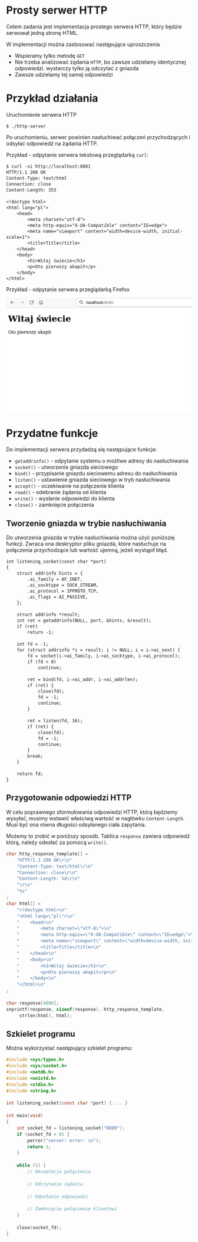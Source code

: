 # Prosty serwer HTTP

Celem zadania jest implementacja prostego serwera HTTP, który będzie
serwował jedną stronę HTML.

W implementacji można zastosować następujące uproszczenia

- Wspieramy tylko metodę `GET`
- Nie trzeba analizować żądania `HTTP`, bo zawsze udzielamy identycznej odpowiedzi.
  wystarczy tylko ją odczytać z gniazda
- Zawsze udzielamy tej samej odpowiedzi

# Przykład działania

Uruchomienie serwera HTTP
```
$ ./http-server
```

Po uruchomieniu, serwer powinien nasłuchiwać połączeń przychodzących i odsyłać
odpowiedź na żądania HTTP.

Przykład - odpytanie serwera tekstową przeglądarką `curl`:
```
$ curl -si http://localhost:8081
HTTP/1.1 200 OK
Content-Type: text/html
Connection: close
Content-Length: 353

<!doctype html>
<html lang="pl">
    <head>
        <meta charset="utf-8">
        <meta http-equiv="X-UA-Compatible" content="IE=edge">
        <meta name="viewport" content="width=device-width, initial-scale=1">
        <title>Title</title>
    </head>
    <body>
        <h1>Witaj świecie</h1>
        <p>Oto pierwszy akapit</p>
    </body>
</html>
```

Przykład - odpytanie serwera przeglądarką Firefox

![](assets/taskexample.png)

# Przydatne funkcje

Do implementacji serwera przydadzą się następujące funkcje:

- `getaddrinfo()` - odpytanie systemu o możliwe adresy do nasłuchiwania
- `socket()` - utworzenie gniazda sieciowego
- `bind()` - przypisanie gniazdu sieciowemu adresu do nasłuchiwania
- `listen()` - ustawienie gniazda sieciowego w tryb nasłuchiwania
- `accept()` - oczekiwanie na połączenie klienta
- `read()` - odebranie żądania od klienta
- `write()` - wysłanie odpowiedzi do klienta
- `close()` - zamknięcie połączenia

## Tworzenie gniazda w trybie nasłuchiwania

Do utworzenia gniazda w trybie nasłuchiwania można użyć poniższej funkcji.
Zwraca ona deskryptor pliku gniazda, które nasłuchuje na połączenia przychodzące
lub wartość ujemną, jeżeli wystąpił błąd.
```
int listening_socket(const char *port)
{
	struct addrinfo hints = {
		.ai_family = AF_INET,
		.ai_socktype = SOCK_STREAM,
		.ai_protocol = IPPROTO_TCP,
		.ai_flags = AI_PASSIVE,
	};

	struct addrinfo *result;
	int ret = getaddrinfo(NULL, port, &hints, &result);
	if (ret)
		return -1;

	int fd = -1;
	for (struct addrinfo *i = result; i != NULL; i = i->ai_next) {
		fd = socket(i->ai_family, i->ai_socktype, i->ai_protocol);
		if (fd < 0)
			continue;

		ret = bind(fd, i->ai_addr, i->ai_addrlen);
		if (ret) {
			close(fd);
			fd = -1;
			continue;
		}

		ret = listen(fd, 16);
		if (ret) {
			close(fd);
			fd = -1;
			continue;
		}
		break;
	}

	return fd;
}
```

## Przygotowanie odpowiedzi HTTP

W celu poprawnego sformułowania odpowiedzi HTTP, którą będziemy wysyłać, musimy
wstawić właściwą wartość w nagłówku `Content-Length`. Musi być ona równa długości
odsyłanego ciała zapytania. 

Możemy to zrobić w poniższy sposób. Tablica `response` zawiera odpowiedź którą,
należy odesłać za pomocą `write()`.
```c
char http_response_template[] =
	"HTTP/1.1 200 OK\r\n"
	"Content-Type: text/html\r\n"
	"Connection: close\r\n"
	"Content-Length: %d\r\n"
	"\r\n"
	"%s"
;
char html[] =
	"<!doctype html>\n"
	"<html lang=\"pl\">\n"
	"    <head>\n"
	"        <meta charset=\"utf-8\">\n"
	"        <meta http-equiv=\"X-UA-Compatible\" content=\"IE=edge\">\n"
	"        <meta name=\"viewport\" content=\"width=device-width, initial-scale=1\">\n"
	"        <title>Title</title>\n"
	"    </head>\n"
	"    <body>\n"
	"        <h1>Witaj świecie</h1>\n"
	"        <p>Oto pierwszy akapit</p>\n"
	"    </body>\n"
	"</html>\n"
;

char response[4096];
snprintf(response, sizeof(response), http_response_template,
	 strlen(html), html);
```

## Szkielet programu

Można wykorzystać następujący szkielet programu:
```c
#include <sys/types.h>
#include <sys/socket.h>
#include <netdb.h>
#include <unistd.h>
#include <stdio.h>
#include <string.h>

int listening_socket(const char *port) { ... }

int main(void)
{
	int socket_fd = listening_socket("8080");
	if (socket_fd < 0) {
		perror("server: error: \n");
		return 1;
	}

	while (1) {
		// Akceptacja połączenia

		// Odczytanie żądania

		// Odesłanie odpowiedzi

		// Zamknięcie połączenie klientowi
	}

	close(socket_fd);
}
```
